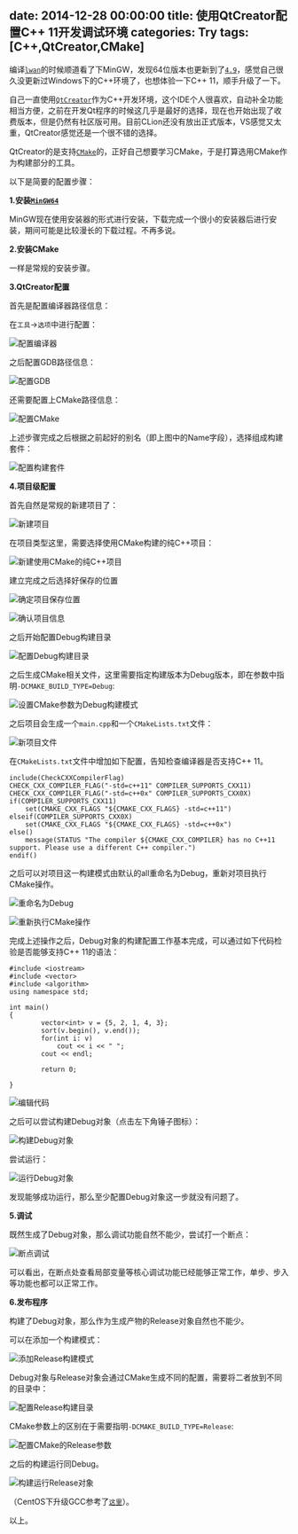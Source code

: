date: 2014-12-28 00:00:00
title: 使用QtCreator配置C++ 11开发调试环境
categories: Try
tags: [C++,QtCreator,CMake]
---

编译[`lwan`][22]的时候顺道看了下MinGW，发现64位版本也更新到了[`4.9`][23]，感觉自己很久没更新过Windows下的C++环境了，也想体验一下C++ 11，顺手升级了一下。

自己一直使用[`QtCreator`][24]作为C++开发环境，这个IDE个人很喜欢，自动补全功能相当方便，之前在开发Qt程序的时候这几乎是最好的选择，现在也开始出现了收费版本，但是仍然有社区版可用。目前CLion还没有放出正式版本，VS感觉又太重，QtCreator感觉还是一个很不错的选择。

QtCreator的是支持[`CMake`][25]的，正好自己想要学习CMake，于是打算选用CMake作为构建部分的工具。

以下是简要的配置步骤：

**1.安装[`MinGW64`][23]**

MinGW现在使用安装器的形式进行安装，下载完成一个很小的安装器后进行安装，期间可能是比较漫长的下载过程。不再多说。

**2.安装CMake**

一样是常规的安装步骤。

**3.QtCreator配置**

首先是配置编译器路径信息：

在`工具`->`选项`中进行配置：

![配置编译器][3]

之后配置GDB路径信息：

![配置GDB][4]

还需要配置上CMake路径信息：

![配置CMake][5]

上述步骤完成之后根据之前起好的别名（即上图中的Name字段），选择组成构建套件：

![配置构建套件][2]

**4.项目级配置**

首先自然是常规的新建项目了：

![新建项目][1]

在项目类型这里，需要选择使用CMake构建的纯C++项目：

![新建使用CMake的纯C++项目][6]

建立完成之后选择好保存的位置

![确定项目保存位置][7]

![确认项目信息][8]

之后开始配置Debug构建目录

![配置Debug构建目录][9]

之后生成CMake相关文件，这里需要指定构建版本为Debug版本，即在参数中指明`-DCMAKE_BUILD_TYPE=Debug`:

![设置CMake参数为Debug构建模式][10]

之后项目会生成一个`main.cpp`和一个`CMakeLists.txt`文件：

![新项目文件][11]

在`CMakeLists.txt`文件中增加如下配置，告知检查编译器是否支持C++ 11。

```
include(CheckCXXCompilerFlag)CHECK_CXX_COMPILER_FLAG("-std=c++11" COMPILER_SUPPORTS_CXX11)CHECK_CXX_COMPILER_FLAG("-std=c++0x" COMPILER_SUPPORTS_CXX0X)if(COMPILER_SUPPORTS_CXX11)	set(CMAKE_CXX_FLAGS "${CMAKE_CXX_FLAGS} -std=c++11")elseif(COMPILER_SUPPORTS_CXX0X)	set(CMAKE_CXX_FLAGS "${CMAKE_CXX_FLAGS} -std=c++0x")else()	message(STATUS "The compiler ${CMAKE_CXX_COMPILER} has no C++11 support. Please use a different C++ compiler.")endif()

```

之后可以对项目这一构建模式由默认的all重命名为Debug，重新对项目执行CMake操作。

![重命名为Debug][12]

![重新执行CMake操作][13]

完成上述操作之后，Debug对象的构建配置工作基本完成，可以通过如下代码检验是否能够支持C++ 11的语法：

```
#include <iostream>#include <vector>#include <algorithm>using namespace std;int main(){        vector<int> v = {5, 2, 1, 4, 3};        sort(v.begin(), v.end());        for(int i: v)            cout << i << " ";        cout << endl;        return 0;}
```

![编辑代码][14]

之后可以尝试构建Debug对象（点击左下角锤子图标）：

![构建Debug对象][15]

尝试运行：

![运行Debug对象][16]

发现能够成功运行，那么至少配置Debug对象这一步就没有问题了。

**5.调试**

既然生成了Debug对象，那么调试功能自然不能少，尝试打一个断点：

![断点调试][17]

可以看出，在断点处查看局部变量等核心调试功能已经能够正常工作，单步、步入等功能也都可以正常工作。

**6.发布程序**

构建了Debug对象，那么作为生成产物的Release对象自然也不能少。

可以在添加一个构建模式：

![添加Release构建模式][18]

Debug对象与Release对象会通过CMake生成不同的配置，需要将二者放到不同的目录中：

![配置Release构建目录][19]

CMake参数上的区别在于需要指明`-DCMAKE_BUILD_TYPE=Release`:

![配置CMake的Release参数][20]

之后的构建运行同Debug。

![构建运行Release对象][21]

（CentOS下升级GCC参考了[`这里`][26]）。

以上。





[1]: https://blog.wislay.com/wp-content/uploads/2014/12/1.png
[2]: https://blog.wislay.com/wp-content/uploads/2014/12/2.png
[3]: https://blog.wislay.com/wp-content/uploads/2014/12/3.png
[4]: https://blog.wislay.com/wp-content/uploads/2014/12/4.png
[5]: https://blog.wislay.com/wp-content/uploads/2014/12/5.png
[6]: https://blog.wislay.com/wp-content/uploads/2014/12/6.png
[7]: https://blog.wislay.com/wp-content/uploads/2014/12/7.png
[8]: https://blog.wislay.com/wp-content/uploads/2014/12/8.png
[9]: https://blog.wislay.com/wp-content/uploads/2014/12/9.png
[10]: https://blog.wislay.com/wp-content/uploads/2014/12/10.png
[11]: https://blog.wislay.com/wp-content/uploads/2014/12/11.png
[12]: https://blog.wislay.com/wp-content/uploads/2014/12/12.png
[13]: https://blog.wislay.com/wp-content/uploads/2014/12/13.png
[14]: https://blog.wislay.com/wp-content/uploads/2014/12/14.png
[15]: https://blog.wislay.com/wp-content/uploads/2014/12/15.png
[16]: https://blog.wislay.com/wp-content/uploads/2014/12/16.png
[17]: https://blog.wislay.com/wp-content/uploads/2014/12/17.png
[18]: https://blog.wislay.com/wp-content/uploads/2014/12/18.png
[19]: https://blog.wislay.com/wp-content/uploads/2014/12/19.png
[20]: https://blog.wislay.com/wp-content/uploads/2014/12/20.png
[21]: https://blog.wislay.com/wp-content/uploads/2014/12/21.png
[22]: http://lwan.ws
[23]: http://mingw-w64.sourceforge.net/download.php#mingw-builds
[24]: https://qt-project.org
[25]: http://www.cmake.org
[26]: http://ilovers.sinaapp.com/article/centos%E4%B8%8B%E5%AE%89%E8%A3%85gcc-481
